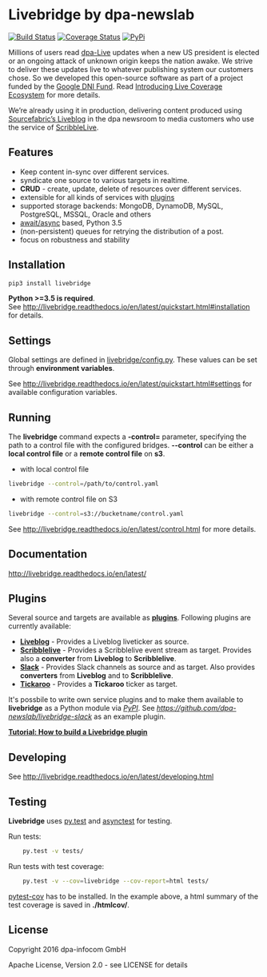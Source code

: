 # Livebridge by dpa-newslab

[![Build Status](https://travis-ci.org/dpa-newslab/livebridge.svg?branch=master)](https://travis-ci.org/dpa-newslab/livebridge)
[![Coverage Status](https://coveralls.io/repos/github/dpa-newslab/livebridge/badge.svg?branch=master)](https://coveralls.io/github/dpa-newslab/livebridge?branch=master)
[![PyPi](https://badge.fury.io/py/livebridge.svg)](https://pypi.python.org/pypi/livebridge)

Millions of users read [dpa-Live](https://www.dpa.com/de/produkte-services/liveticker-newsblogs/#liveticker) updates when a new US president is elected or an ongoing attack of unknown origin keeps the nation awake.  We strive to deliver these updates live to whatever publishing system our customers chose. So we developed this open-source software as part of a project funded by the [Google DNI Fund](https://www.digitalnewsinitiative.com/). Read [Introducing Live Coverage Ecosystem](https://blog.sourcefabric.org/en/news/blog/3434/Introducing-Live-Coverage-Ecosystem-funded-by-Google.htm) for more details.

We’re already using it in production, delivering content produced using [Sourcefabric’s Liveblog](https://github.com/liveblog/liveblog)  in the dpa newsroom to media customers who use the service of [ScribbleLive](http://scribblelive.com).

## Features

- Keep content in-sync over different services.
- syndicate one source to various targets in realtime.
- **CRUD** - create, update, delete of resources over different services.
- extensible for all kinds of services with [plugins](http://livebridge.readthedocs.io/en/latest/ownplugins.html)
- supported storage backends: MongoDB, DynamoDB, MySQL, PostgreSQL, MSSQL, Oracle and others
- [await/async](https://docs.python.org/3/library/asyncio.html) based, Python 3.5
- (non-persistent) queues for retrying the distribution of a post.
- focus on robustness and stability


## Installation 

```sh
pip3 install livebridge
```
**Python >=3.5 is required**. <br>
See http://livebridge.readthedocs.io/en/latest/quickstart.html#installation for details.

## Settings
Global settings are defined in [livebridge/config.py](livebridge/config.py). These values can be set through **environment variables**.  

See http://livebridge.readthedocs.io/en/latest/quickstart.html#settings for available configuration variables.

## Running
The **livebridge** command expects a **-control=** parameter, specifying the path to a control file with the configured bridges.  **--control** can be either a **local control file** or a **remote control file** on **s3**.

* with local control file
```sh
livebridge --control=/path/to/control.yaml
```
* with remote control file on S3
```sh
livebridge --control=s3://bucketname/control.yaml
```

See http://livebridge.readthedocs.io/en/latest/control.html for more details.

## Documentation

http://livebridge.readthedocs.io/en/latest/

## Plugins
Several source and targets are available as **[plugins]( http://livebridge.readthedocs.io/en/latest/plugins.html)**. Following plugins are currently available:

* **[Liveblog](https://github.com/dpa-newslab/livebridge-liveblog)**  - Provides a Liveblog liveticker as source.
* **[Scribblelive](https://github.com/dpa-newslab/livebridge-scribblelive)**  - Provides a Scribblelive event stream as target.   Provides also a **converter** from **Liveblog** to **Scribblelive**.
* **[Slack](https://github.com/dpa-newslab/livebridge-slack)** - Provides Slack channels as source and as target. Also provides **converters** from **Liveblog** and to **Scribblelive**.
* **[Tickaroo](https://github.com/Tickaroo/livebridge-tickaroo)** - Provides a **Tickaroo** ticker as target.


It's possbile to write own service plugins and to make them available to **livebridge** as a Python module via *[PyPI](https://pypi.python.org/pypi)*.
See *https://github.com/dpa-newslab/livebridge-slack* as an example plugin.

**[Tutorial: How to build a Livebridge plugin](http://livebridge.readthedocs.io/en/latest/tutorial.html)**

## Developing

See http://livebridge.readthedocs.io/en/latest/developing.html


## Testing
**Livebridge** uses [py.test](http://pytest.org/) and [asynctest](http://asynctest.readthedocs.io/) for testing.

Run tests:

```sh
    py.test -v tests/
```

Run tests with test coverage:

```sh
    py.test -v --cov=livebridge --cov-report=html tests/
```

[pytest-cov](https://pypi.python.org/pypi/pytest-cov) has to be installed. In the example above, a html summary of the test coverage is saved in **./htmlcov/**.


## License
Copyright 2016 dpa-infocom GmbH

Apache License, Version 2.0 - see LICENSE for details

